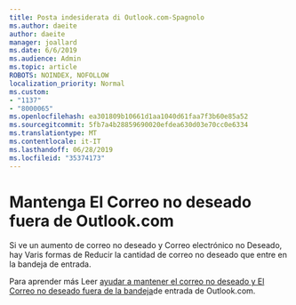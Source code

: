 ```yaml
---
title: Posta indesiderata di Outlook.com-Spagnolo
ms.author: daeite
author: daeite
manager: joallard
ms.date: 6/6/2019
ms.audience: Admin
ms.topic: article
ROBOTS: NOINDEX, NOFOLLOW
localization_priority: Normal
ms.custom:
- "1137"
- "8000065"
ms.openlocfilehash: ea301809b10661d1aa1040d61faa7f3b60e85a52
ms.sourcegitcommit: 5fb7a4b28859690020efdea630d03e70cc0e6334
ms.translationtype: MT
ms.contentlocale: it-IT
ms.lasthandoff: 06/28/2019
ms.locfileid: "35374173"
---
```

# <a name="mantenga-el-correo-no-deseado-fuera-de-outlookcom"></a>Mantenga El Correo no deseado fuera de Outlook.com

Si ve un aumento de correo no deseado y Correo electrónico no Deseado, hay Varis formas de Reducir la cantidad de correo no deseado que entre en la bandeja de entrada.

Para aprender más Leer [ayudar a mantener el correo no deseado y El Correo no deseado fuera de la bandeja](https://support.office.com/es-es/article/a3ece97b-82f8-4a5e-9ac3-e92fa6427ae4)de entrada de Outlook.com.
